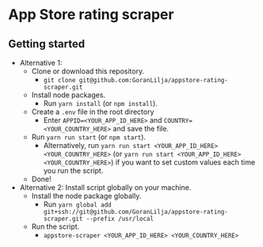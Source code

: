 # App Store rating scraper
## Getting started
- Alternative 1:
    - Clone or download this repository.
        - `git clone git@github.com:GoranLilja/appstore-rating-scraper.git`
    - Install node packages.
        - Run `yarn install` (or `npm install`).
    - Create a `.env` file in the root directory
    	- Enter `APPID=<YOUR_APP_ID_HERE>` and `COUNTRY=<YOUR_COUNTRY_HERE>` and save the file.
    - Run `yarn run start` (or `npm start`).
        - Alternatively, run `yarn run start <YOUR_APP_ID_HERE> <YOUR_COUNTRY_HERE>` (or `yarn run start <YOUR_APP_ID_HERE> <YOUR_COUNTRY_HERE>`) if you want to set custom values each time you run the script.
    - Done!
- Alternative 2: Install script globally on your machine.
    - Install the node package globally.
        - Run `yarn global add git+ssh://git@github.com/GoranLilja/appstore-rating-scraper.git --prefix /usr/local`
    - Run the script.
        - `appstore-scraper <YOUR_APP_ID_HERE> <YOUR_COUNTRY_HERE>`